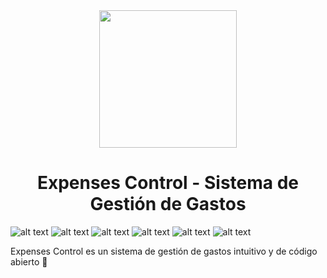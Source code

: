 <div align="center">
  <img height="220" src="https://drive.google.com/uc?export=view&id=1Ty5OIc_DRFD-jLtda-EIcynmV7dmNuTw&rl"/>
  <h1 align="center">Expenses Control - Sistema de Gestión de Gastos</h1>
</div>

![ alt text ](https://img.shields.io/badge/Version-1.0.0-28B463?style=for-the-badge)
![ alt text ](https://img.shields.io/badge/Vite-5.2.0-646CFF?style=for-the-badge&logo=Vite)
![ alt text ](https://img.shields.io/badge/React-18.2.0-61DAFB?style=for-the-badge&logo=React)
![ alt text ](https://img.shields.io/badge/Tailwindcss-3.4.3-0F172A?style=for-the-badge&logo=tailwindcss)
![ alt text ](https://img.shields.io/badge/SPRINGBOOT-3.2.5-6DB33F?style=for-the-badge&logo=Spring)
![ alt text ](https://img.shields.io/badge/MySQL-8.1.0-4479A1?style=for-the-badge&logo=MySQL)

Expenses Control es un sistema de gestión de gastos intuitivo y de código abierto 💸

